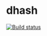 # dhash

[![Build status](https://ci.appveyor.com/api/projects/status/mqdnlfphuxcvwc7r/branch/master?svg=true)](https://ci.appveyor.com/project/c000/dhash/branch/master)
